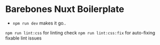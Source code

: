 # Barebones Nuxt Boilerplate

* `npm run dev` makes it go..

`npm run lint:css` for linting check
`npm run lint:css:fix` for auto-fixing fixable lint issues